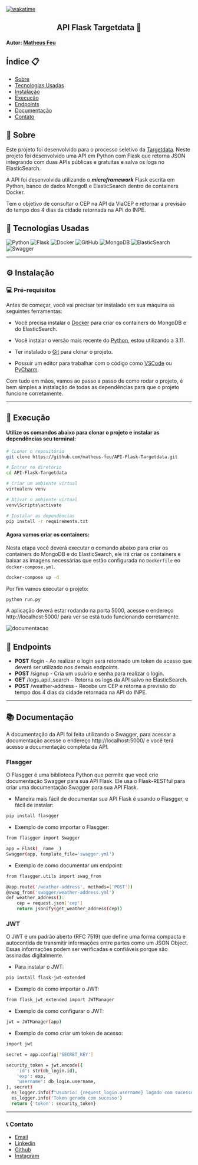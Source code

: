 [![wakatime](https://wakatime.com/badge/user/3bd24664-869f-460a-94e1-b98da8136504/project/6a658fa1-dcb1-45ea-b898-34455e00bb4a.svg)](https://wakatime.com/badge/user/3bd24664-869f-460a-94e1-b98da8136504/project/6a658fa1-dcb1-45ea-b898-34455e00bb4a)

<h2 align="center"> API Flask Targetdata 🚀 </h2> 

#### Autor: **[Matheus Feu](https://www.linkedin.com/in/matheus-feu-558558186/)**

## Índice 📋

- [Sobre](#-sobre)
- [Tecnologias Usadas](#-tecnologias-usadas)
- [Instalação](#-instalação)
- [Execução](#-execução)
- [Endpoints](#-endpoints)
- [Documentação](#-documentação)
- [Contato](#-contato)

## 📝 Sobre

Este projeto foi desenvolvido para o processo seletivo da [Targetdata](https://www.linkedin.com/company/targetdata/).
Neste projeto foi desenvolvido uma API em Python com Flask que retorna JSON integrando com duas APIs públicas e
gratuitas e salva os logs no ElasticSearch.

A API foi desenvolvida utilizando o ***microframework*** Flask escrita em Python, banco de dados MongoB e ElasticSearch
dentro de containers Docker.

Tem o objetivo de consultar o CEP na API da ViaCEP e retornar a previsão do tempo dos 4 dias da cidade retornada na API
do INPE.

<div id="#tecnologias-usadas"></div>

## 🔗 Tecnologias Usadas

![Python](https://img.shields.io/badge/python-3670A0?style=for-the-badge&logo=python&logoColor=ffdd54)
![Flask](https://img.shields.io/badge/flask-%23000.svg?style=for-the-badge&logo=flask&logoColor=white)
![Docker](https://img.shields.io/badge/docker-%230db7ed.svg?style=for-the-badge&logo=docker&logoColor=white)
![GitHub](https://img.shields.io/badge/github-%23121011.svg?style=for-the-badge&logo=github&logoColor=white)
![MongoDB](https://img.shields.io/badge/mongodb-%234ea94b.svg?style=for-the-badge&logo=mongodb&logoColor=white)
![ElasticSearch](https://img.shields.io/badge/elasticsearch-%234ea94b.svg?style=for-the-badge&logo=elasticsearch&logoColor=white)
![Swagger](https://img.shields.io/badge/Swagger-%23Clojure.svg?style=for-the-badge&logo=swagger&logoColor=white)

---

## ⚙️ Instalação

### 💻 Pré-requisitos

Antes de começar, você vai precisar ter instalado em sua máquina as seguintes ferramentas:

- Você precisa instalar o [Docker](https://docs.docker.com/engine/install/) para criar os containers do MongoDB e do
  ElasticSearch.

- Você instalar o versão mais recente do [Python](https://www.python.org/downloads/), estou utilizando a 3.11.

- Ter instalado o [Git](https://git-scm.com/downloads) para clonar o projeto.

- Possuir um editor para trabalhar com o código como [VSCode](https://code.visualstudio.com/)
  ou [PyCharm](https://www.jetbrains.com/pt-br/pycharm/).

Com tudo em mãos, vamos ao passo a passo de como rodar o projeto, é bem simples a instalação de todas as dependências
para que o projeto funcione corretamente.

---

## 🎯 Execução

#### Utilize os comandos abaixo para clonar o projeto e instalar as dependências seu terminal:

```bash
# CLonar o repositório
git clone https://github.com/matheus-feu/API-Flask-Targetdata.git

# Entrar no diretório
cd API-Flask-Targetdata

# Criar um ambiente virtual
virtualenv venv

# Ativar o ambiente virtual
venv\Scripts\activate

# Instalar as dependências
pip install -r requirements.txt
```

#### Agora vamos criar os containers:

Nesta etapa você deverá executar o comando abaixo para criar os containers do MongoDB e do ElasticSearch, ele irá criar
os containers e baixar as imagens necessárias que estão configurada no `Dockerfile` eo  `docker-compose.yml`.

```bash
docker-compose up -d
```

Por fim vamos executar o projeto:

```bash
python run.py
```

A aplicação deverá estar rodando na porta 5000, acesse o endereço http://localhost:5000/ para ver se está tudo
funcionando corretamente.

![documentacao](https://imgur.com/S2MJ9ne.png)

## 📌 Endpoints

- **POST** /login - Ao realizar o login será retornado um token de acesso que deverá ser utilizado nos demais endpoints.
- **POST** /signup - Cria um usuário e senha para realizar o login.
- **GET** /logs_api/_search - Retorna os logs da API salvo no ElasticSearch.
- **POST** /weather-address - Recebe um CEP e retorna a previsão do tempo dos 4 dias da cidade retornada na API do INPE.

---

## 📚 Documentação

A documentação da API foi feita utilizando o Swagger, para acessar a documentação acesse o
endereço http://localhost:5000/ e você terá acesso a documentação completa da API.

### Flasgger

O Flasgger é uma biblioteca Python que permite que você crie documentação Swagger para sua API Flask. Ele usa o
Flask-RESTful para criar uma documentação Swagger para sua API Flask.

- Maneira mais fácil de documentar sua API Flask é usando o Flasgger, e fácil de instalar:

```bash
pip install flasgger
```

- Exemplo de como importar o Flasgger:

```bash
from flasgger import Swagger

app = Flask(__name__)
Swagger(app, template_file='swagger.yml')
```

- Exemplo de como documentar um endpoint:

```bash
from flasgger.utils import swag_from

@app.route('/weather-address', methods=['POST'])
@swag_from('swagger/weather-address.yml')
def weather_address():
    cep = request.json['cep']
    return jsonify(get_weather_address(cep))
```

### JWT

O JWT é um padrão aberto (RFC 7519) que define uma forma compacta e autocontida de transmitir informações entre
partes como um JSON Object. Essas informações podem ser verificadas e confiáveis porque são assinadas digitalmente.

- Para instalar o JWT:

```bash
pip install flask-jwt-extended
```

- Exemplo de como importar o JWT:

```bash
from flask_jwt_extended import JWTManager
```

- Exemplo de como configurar o JWT:

```bash
jwt = JWTManager(app)
```

- Exemplo de como criar um token de acesso:

```bash
import jwt

secret = app.config['SECRET_KEY']

security_token = jwt.encode({
    'id': str(db_login.id),
    'exp': exp,
    'username': db_login.username,
}, secret)
  es_logger.info(f"Usuario: {request_login.username} logado com sucesso")
  es_logger.info('Token gerado com sucesso')
  return {'token': security_token}
```

---

### 📞 Contato

- [Email](mailto:matheusfeu@gmail.com)
- [Linkedin](https://www.linkedin.com/in/matheus-feu-558558186/)
- [Github](https://github.com/matheus-feu)
- [Instagram](https://www.instagram.com/math_feu/)
